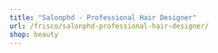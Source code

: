 ```yaml
---
title: "Salonphd - Professional Hair Designer"
url: /frisco/salonphd-professional-hair-designer/
shop: beauty
---
```

